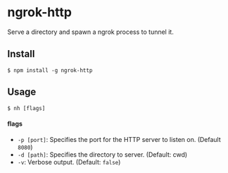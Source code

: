 # ngrok-http
Serve a directory and spawn a ngrok process to tunnel it.

## Install
```
$ npm install -g ngrok-http
```

## Usage
```
$ nh [flags]
```

#### flags
 - `-p [port]`: Specifies the port for the HTTP server to listen on. (Default `8080`)
 - `-d [path]`: Specifies the directory to server. (Default: cwd)
 - `-v`: Verbose output. (Default: `false`)
